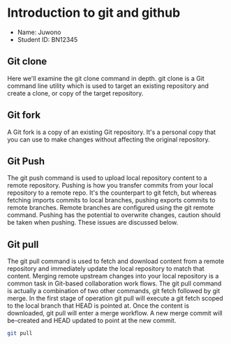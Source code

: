 # Introduction to git and github

- Name: Juwono
- Student ID: BN12345

## Git clone

Here we'll examine the git clone command in depth. git clone is a Git command line utility which is used to target an existing repository and create a clone, or copy of the target repository.

## Git fork

A Git fork is a copy of an existing Git repository. It's a personal copy that you can use to make changes without affecting the original repository.

## Git Push

The git push command is used to upload local repository content to a remote repository. Pushing is how you transfer commits from your local repository to a remote repo. It's the counterpart to git fetch, but whereas fetching imports commits to local branches, pushing exports commits to remote branches. Remote branches are configured using the git remote command. Pushing has the potential to overwrite changes, caution should be taken when pushing. These issues are discussed below.

## Git pull

The git pull command is used to fetch and download content from a remote repository and immediately update the local repository to match that content. Merging remote upstream changes into your local repository is a common task in Git-based collaboration work flows. The git pull command is actually a combination of two other commands, git fetch followed by git merge. In the first stage of operation git pull will execute a git fetch scoped to the local branch that HEAD is pointed at. Once the content is downloaded, git pull will enter a merge workflow. A new merge commit will be-created and HEAD updated to point at the new commit.

```bash
git pull
```
